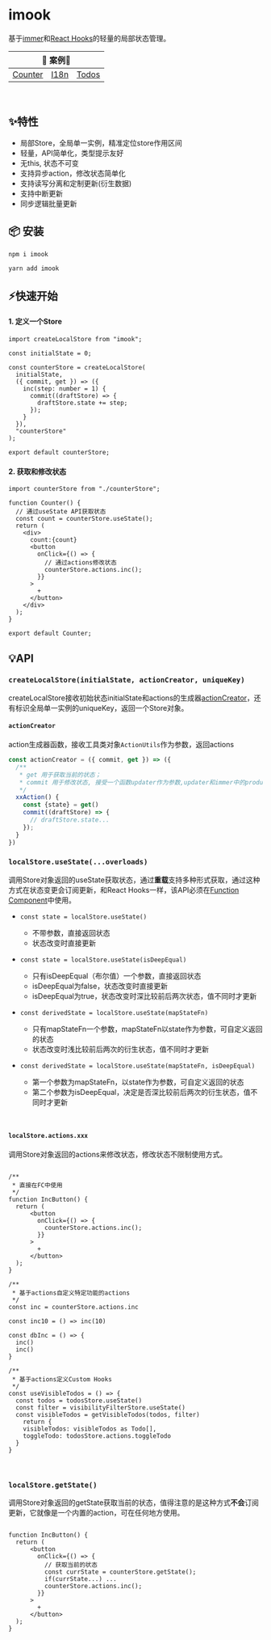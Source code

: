# imook

基于[immer](https://immerjs.github.io/immer/docs/introduction)和[React Hooks](https://reactjs.org/docs/hooks-intro.html)的轻量的局部状态管理。

<table>
  <thead>
    <tr>
      <th colspan="3">🎯 案例🎯</th>
    </tr>
  </thead>
  <tbody>
    <tr>
      <td><a href="https://codesandbox.io/s/counter-lj3h5" rel="nofollow">Counter</a></td>
      <td><a href="https://codesandbox.io/s/i18n-ipcvd" rel="nofollow">I18n</a></td>
      <td><a href="https://codesandbox.io/s/todos-bmnnq" rel="nofollow">Todos</a></td>
    </tr>
  </tbody>
</table>
<br />

## ✨特性
+ 局部Store，全局单一实例，精准定位store作用区间
+ 轻量，API简单化，类型提示友好
+ 无this, 状态不可变
+ 支持异步action，修改状态简单化
+ 支持读写分离和定制更新(衍生数据)
+ 支持中断更新
+ 同步逻辑批量更新

## 📦 安装

```sh
npm i imook
```

```sh
yarn add imook
```

## ⚡快速开始

#### 1. 定义一个Store
```tsx
import createLocalStore from "imook";

const initialState = 0;

const counterStore = createLocalStore(
  initialState,
  ({ commit, get }) => ({
    inc(step: number = 1) {
      commit((draftStore) => {
        draftStore.state += step;
      });
    }
  }),
  "counterStore"
);

export default counterStore;
```

#### 2. 获取和修改状态

```tsx
import counterStore from "./counterStore";

function Counter() {
  // 通过useState API获取状态
  const count = counterStore.useState();
  return (
    <div>
      count:{count}
      <button
        onClick={() => {
          // 通过actions修改状态
          counterStore.actions.inc();
        }}
      >
        +
      </button>
    </div>
  );
}

export default Counter;

```

## 💡API
### ```createLocalStore(initialState, actionCreator, uniqueKey)```
createLocalStore接收初始状态initialState和actions的生成器[actionCreator](#actionCreator)，还有标识全局单一实例的uniqueKey，返回一个Store对象。

#### ```actionCreator```
action生成器函数，接收工具类对象```ActionUtils```作为参数，返回actions

```ts
const actionCreator = ({ commit, get }) => ({
  /**
   * get 用于获取当前的状态；
   * commit 用于修改状态, 接受一个函数updater作为参数,updater和immer中的produce的第二个参数保持一致,通过操作draftStore.state完成对state的修改
   */
  xxAction() {
    const {state} = get()
    commit((draftStore) => {
      // draftStore.state...
    });
  }
})
```

### ```localStore.useState(...overloads)```
调用Store对象返回的useState获取状态，通过**重载**支持多种形式获取，通过这种方式在状态变更会订阅更新，和React Hooks一样，该API必须在[Function Component](https://reactjs.org/docs/hooks-state.html#hooks-and-function-components)中使用。

+ ```const state = localStore.useState()```
  <p style="margin-bottom: .5em;"></p>

  + 不带参数，直接返回状态
  + 状态改变时直接更新

+ ```const state = localStore.useState(isDeepEqual)```
  <p style="margin-bottom: .5em;"></p>

  + 只有isDeepEqual（布尔值）一个参数，直接返回状态
  + isDeepEqual为false，状态改变时直接更新
  + isDeepEqual为true，状态改变时深比较前后两次状态，值不同时才更新

+ ```const derivedState = localStore.useState(mapStateFn)```
  <p style="margin-bottom: .5em;"></p>

  + 只有mapStateFn一个参数，mapStateFn以state作为参数，可自定义返回的状态
  + 状态改变时浅比较前后两次的衍生状态，值不同时才更新


+ ```const derivedState = localStore.useState(mapStateFn, isDeepEqual)```
  <p style="margin-bottom: .5em;"></p>

  + 第一个参数为mapStateFn，以state作为参数，可自定义返回的状态
  + 第二个参数为isDeepEqual，决定是否深比较前后两次的衍生状态，值不同时才更新
<br />

#### ```localStore.actions.xxx```
调用Store对象返回的actions来修改状态，修改状态不限制使用方式。

```tsx

/**
 * 直接在FC中使用
 */
function IncButton() {
  return (
      <button
        onClick={() => {
          counterStore.actions.inc();
        }}
      >
        +
      </button>
  );
}

/**
 * 基于actions自定义特定功能的actions
 */
const inc = counterStore.actions.inc

const inc10 = () => inc(10)

const dbInc = () => {
  inc()
  inc()
}

/**
 * 基于actions定义Custom Hooks
 */
const useVisibleTodos = () => {
  const todos = todosStore.useState()
  const filter = visibilityFilterStore.useState()
  const visibleTodos = getVisibleTodos(todos, filter)
    return {
    visibleTodos: visibleTodos as Todo[],
    toggleTodo: todosStore.actions.toggleTodo
  }
}

```
<br />

### ```localStore.getState()```
调用Store对象返回的getState获取当前的状态，值得注意的是这种方式**不会**订阅更新，它就像是一个内置的action，可在任何地方使用。

```tsx

function IncButton() {
  return (
      <button
        onClick={() => {
          // 获取当前的状态
          const currState = counterStore.getState();
          if(currState...) ...
          counterStore.actions.inc();
        }}
      >
        +
      </button>
  );
}

```



